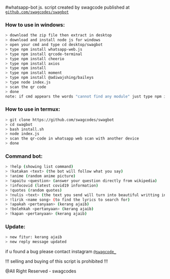 ﻿#whatsapp-bot js. script created by swagcode published at [`github.com/swagcodes/swagbot`](github.com/swagcodes/swagbot)

### How to use in windows:
```bash
> download the zip file then extract in desktop
> download and install node js for windows
> open your cmd and type cd desktop/swagbot
> type npm install whatsapp-web.js
> type npm install qrcode-terminal
> type npm install cheerio
> type npm install axios
> type npm install
> type npm install moment
> type npm install @adiwajshing/baileys
> type node index.js
> scan the qr code
> done
note: if cmd appears the words "cannot find any module" just type npm install <the module not found>
```

### How to use in termux:
 
```bash
> git clone https://github.com/swagcodes/swagbot
> cd swagbot
> bash install.sh
> node index.js
> scan the qr-code in whatsapp web scan with another device
> done
```

### Command bot:
```bash
> !help (showing list command)
> !katakan <text> (the bot will follow what you say)
> !anime (random anime picture)
> !apaitu <question> (answer your question directly from wikipedia)
> !infocovid (latest covid19 information)
> !quotes (random quotes)
> !nulis <text> (the text you send will turn into beautiful writting in the book)
> !lirik <name song> (to find the lyrics to search for)
> !apakah <pertanyaan> (kerang ajaib)
> !bolehkah <pertanyaan> (kerang ajaib)
> !kapan <pertanyaan> (kerang ajaib)
```
### Update:
```bash
> new fitur: kerang ajaib
> new reply message updated
```
if u found a bug please contact instagram [`@swagcode_`](https://www.instagram.com/swagcode_/)

!!! selling and buying of this script is prohibited !!!

@All Right Reserved - swagcodes
